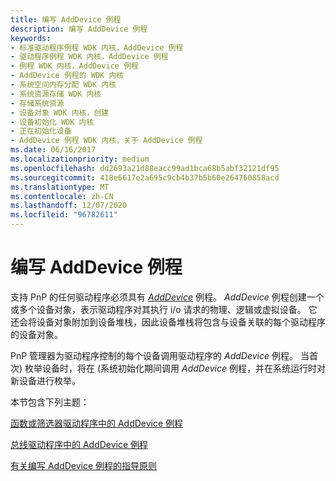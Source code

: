 ```yaml
---
title: 编写 AddDevice 例程
description: 编写 AddDevice 例程
keywords:
- 标准驱动程序例程 WDK 内核，AddDevice 例程
- 驱动程序例程 WDK 内核，AddDevice 例程
- 例程 WDK 内核，AddDevice 例程
- AddDevice 例程的 WDK 内核
- 系统空间内存分配 WDK 内核
- 系统资源存储 WDK 内核
- 存储系统资源
- 设备对象 WDK 内核，创建
- 设备初始化 WDK 内核
- 正在初始化设备
- AddDevice 例程 WDK 内核，关于 AddDevice 例程
ms.date: 06/16/2017
ms.localizationpriority: medium
ms.openlocfilehash: dd2693a21d88eacc99ad1bca68b5abf32121df95
ms.sourcegitcommit: 418e6617e2a695c9cb4b37b5b60e264760858acd
ms.translationtype: MT
ms.contentlocale: zh-CN
ms.lasthandoff: 12/07/2020
ms.locfileid: "96782611"
---
```

# <a name="writing-an-adddevice-routine"></a>编写 AddDevice 例程





支持 PnP 的任何驱动程序必须具有 [*AddDevice*](/windows-hardware/drivers/ddi/wdm/nc-wdm-driver_add_device) 例程。 *AddDevice* 例程创建一个或多个设备对象，表示驱动程序对其执行 i/o 请求的物理、逻辑或虚拟设备。 它还会将设备对象附加到设备堆栈，因此设备堆栈将包含与设备关联的每个驱动程序的设备对象。

PnP 管理器为驱动程序控制的每个设备调用驱动程序的 *AddDevice* 例程。 当首次) 枚举设备时，将在 (系统初始化期间调用 *AddDevice* 例程，并在系统运行时对新设备进行枚举。

本节包含下列主题：

[函数或筛选器驱动程序中的 AddDevice 例程](adddevice-routines-in-function-or-filter-drivers.md)

[总线驱动程序中的 AddDevice 例程](adddevice-routines-in-bus-drivers.md)

[有关编写 AddDevice 例程的指导原则](guidelines-for-writing-adddevice-routines.md)

 

